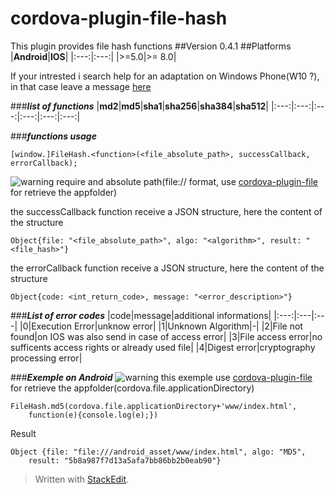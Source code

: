 # cordova-plugin-file-hash
This plugin provides file hash functions
##Version 0.4.1
##Platforms
|**Android**|**IOS**|
|:---:|:---:|
|&gt;=5.0|&gt;= 8.0|


If your intrested i search help for an adaptation on Windows Phone(W10 ?), in that case leave a message [here](https://github.com/LordKBX/cordova-plugin-file-hash/issues)

###***list of functions***
|**md2**|**md5**|**sha1**|**sha256**|**sha384**|**sha512**|
|:---:|:---:|:---:|:---:|:---:|:---:|

###***functions usage***

    [window.]FileHash.<function>(<file_absolute_path>, successCallback, errorCallback);

![warning](https://cdn1.iconfinder.com/data/icons/nuove/32x32/actions/messagebox_warning.png) require and absolute path(file:// format, use [cordova-plugin-file](https://www.npmjs.com/package/cordova-plugin-file) for retrieve the appfolder)

the successCallback function receive a JSON structure, here the content of the structure

    Object{file: "<file_absolute_path>", algo: "<algorithm>", result: "<file_hash>"}

the errorCallback function receive a JSON structure, here the content of the structure

    Object{code: <int_return_code>, message: "<error_description>"}
	
###***List of error codes***
|code|message|additional informations|
|:---:|:---|:---|
|0|Execution Error|unknow error|
|1|Unknown Algorithm|-|
|2|File not found|on IOS was also send in case of access error|
|3|File access error|no sufficents access rights or already used file|
|4|Digest error|cryptography processing error|

###***Exemple on Android***
![warning](https://cdn1.iconfinder.com/data/icons/nuove/32x32/actions/messagebox_warning.png) this exemple use [cordova-plugin-file](https://www.npmjs.com/package/cordova-plugin-file) for retrieve the appfolder(cordova.file.applicationDirectory)

    FileHash.md5(cordova.file.applicationDirectory+'www/index.html',
		function(e){console.log(e);})

Result

    Object {file: "file:///android_asset/www/index.html", algo: "MD5",
		result: "5b8a987f7d13a5afa7bb86bb2b0eab90"}


> Written with [StackEdit](https://stackedit.io/).
